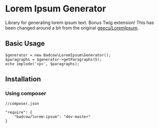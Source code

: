 Lorem Ipsum Generator
=====================

Library for generating lorem ipsum text. Bonus Twig extension! This has been changed around a bit from the original [geecu/LoremIpsum](https://github.com/geecu/LoremIpsum).

## Basic Usage

    $generator = new Badcow\LoremIpsum\Generator();
    $paragraphs = $generator->getParagraphs(5);
    echo implode('<p>', $paragraphs);

## Installation

### Using composer

    //composer.json
    
    "require": {
        "badcow/lorem-ipsum": "dev-master"
    }